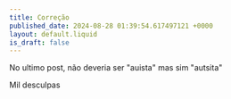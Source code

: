 ```yaml
---
title: Correção
published_date: 2024-08-28 01:39:54.617497121 +0000
layout: default.liquid
is_draft: false
---
```

No ultimo post, não deveria ser "auista" mas sim "autsita"

Mil desculpas
